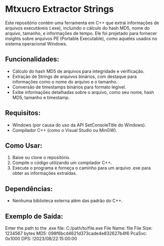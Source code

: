 
# Mtxucro Extractor Strings

Este repositório contém uma ferramenta em C++ que extrai informações de arquivos executáveis (.exe), incluindo o cálculo do hash MD5, nome do arquivo, tamanho, e informações de tempo. Ele foi projetado para fornecer insights sobre arquivos PE (Portable Executable), como aqueles usados no sistema operacional Windows.

## Funcionalidades:
- Cálculo do hash MD5 de arquivos para integridade e verificação.
- Extração de Strings de arquivos binários, com destaque para informações como o nome do arquivo e o tamanho.
- Conversão de timestamps binários para formato legível.
- Exibe informações detalhadas sobre o arquivo, como seu nome, hash MD5, tamanho e timestamp.

## Requisitos:
- Windows (por causa do uso da API SetConsoleTitle do Windows).
- Compilador C++ (como o Visual Studio ou MinGW).

## Como Usar:
1. Baixe ou clone o repositório.
2. Compile o código utilizando um compilador C++.
3. Execute o programa e forneça o caminho para um arquivo .exe para obter as informações extraídas.

## Dependências:
- Nenhuma biblioteca externa além das padrão do C++.

## Exemplo de Saída:
Enter the path to the .exe file: C:/path/to/file.exe
File Name: file
File Size: 1234567 bytes
MD5: 098f6bcd4621d373cade4e832627b4f6
PcaSvc: 0x1000
DPS: !2023/08/22:15:00:00
